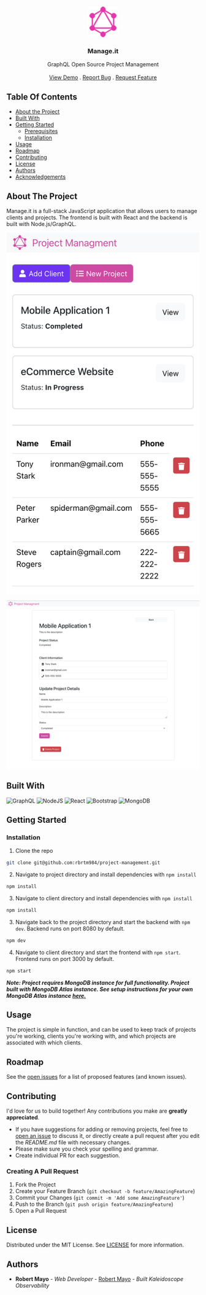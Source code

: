 <br/>
<p align="center">
  <a href="https://github.com/rbrtm984/https://github.com/rbrtm984/project-management">
    <img src="./client/src/components/assets/logo.png" alt="Logo" width="80" height="80">
  </a>

  <h3 align="center">Manage.it</h3>

  <p align="center">
    GraphQL Open Source Project Management
    <br/>
    <br/>
    <a href="https://github.com/rbrtm984/https://github.com/rbrtm984/project-management">View Demo</a>
    .
    <a href="https://github.com/rbrtm984/https://github.com/rbrtm984/project-management/issues">Report Bug</a>
    .
    <a href="https://github.com/rbrtm984/https://github.com/rbrtm984/project-management/issues">Request Feature</a>
  </p>
</p>

## Table Of Contents

* [About the Project](#about-the-project)
* [Built With](#built-with)
* [Getting Started](#getting-started)
  * [Prerequisites](#prerequisites)
  * [Installation](#installation)
* [Usage](#usage)
* [Roadmap](#roadmap)
* [Contributing](#contributing)
* [License](#license)
* [Authors](#authors)
* [Acknowledgements](#acknowledgements)

## About The Project

Manage.it is a full-stack JavaScript application that allows users to manage clients and projects. The frontend is built with React and the backend is built with Node.js/GraphQL. 

![Screen Shot](./client/src/components/assets/Flex%20Forge%20Screenshot.png)

![Screen Shot](./client/src/components/assets/Flex%20Forge%20Screenshot%202.png)

## Built With

![GraphQL](https://img.shields.io/badge/-GraphQL-E10098?style=for-the-badge&logo=graphql&logoColor=white)
![NodeJS](https://img.shields.io/badge/node.js-6DA55F?style=for-the-badge&logo=node.js&logoColor=white)
![React](https://img.shields.io/badge/react-%2320232a.svg?style=for-the-badge&logo=react&logoColor=%2361DAFB)
![Bootstrap](https://img.shields.io/badge/bootstrap-%238511FA.svg?style=for-the-badge&logo=bootstrap&logoColor=white)
![MongoDB](https://img.shields.io/badge/MongoDB-%234ea94b.svg?style=for-the-badge&logo=mongodb&logoColor=white)

## Getting Started

### Installation
1. Clone the repo

```sh
git clone git@github.com:rbrtm984/project-management.git
```

2. Navigate to project directory and install dependencies with `npm install`

```sh
npm install
```

3. Navigate to client directory and install dependencies with `npm install`

```sh
npm install
```

3. Navigate back to the project directory and start the backend with `npm dev`. Backend runs on port 8080 by default.

```sh
npm dev
```

4. Navigate to client directory and start the frontend with `npm start`. Frontend runs on port 3000 by default.

```sh
npm start
```

***Note: Project requires MongoDB instance for full functionality. Project built with MongoDB Atlas instance. See setup instructions for your own MongoDB Atlas instance [here.](https://www.mongodb.com/docs/atlas/)***

## Usage

The project is simple in function, and can be used to keep track of projects you're working, clients you're working with, and which projects are associated with which clients.

## Roadmap

See the [open issues](https://github.com/rbrtm984/https://github.com/rbrtm984/project-management/issues) for a list of proposed features (and known issues).

## Contributing

I'd love for us to build together! Any contributions you make are **greatly appreciated**.
* If you have suggestions for adding or removing projects, feel free to [open an issue](https://github.com/rbrtm984/https://github.com/rbrtm984/project-management/issues/new) to discuss it, or directly create a pull request after you edit the *README.md* file with necessary changes.
* Please make sure you check your spelling and grammar.
* Create individual PR for each suggestion.

### Creating A Pull Request

1. Fork the Project
2. Create your Feature Branch (`git checkout -b feature/AmazingFeature`)
3. Commit your Changes (`git commit -m 'Add some AmazingFeature'`)
4. Push to the Branch (`git push origin feature/AmazingFeature`)
5. Open a Pull Request

## License

Distributed under the MIT License. See [LICENSE](https://github.com/rbrtm984/https://github.com/rbrtm984/project-management/blob/main/LICENSE.md) for more information.

## Authors

* **Robert Mayo** - *Web Developer* - [Robert Mayo](https://github.com/rbrtm984/) - *Built Kaleidoscope Observability*
